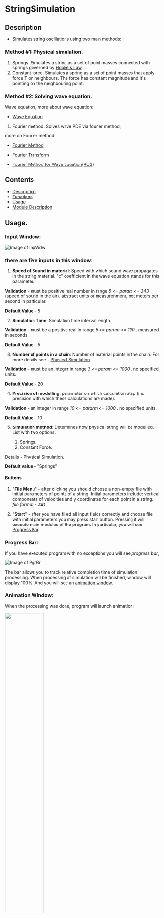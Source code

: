 # StringSimulation

## Description
* Simulates string oscillations using two main methods:

### Method #1: Physical simulation.
1. Springs.
Simulates a string as a set of point masses connected with springs governed by [Hooke's Law](https://en.wikipedia.org/wiki/Hooke%27s_law).
2. Constant force.
Simulates a spring as a set of point masses that apply force T on neighbours. The force has constant magnitude and it's pointing on the neighbouring point.

### Method #2: Solving wave equation.
Wave equation, more about wave equation:

+ [Wave Equation](https://en.wikipedia.org/wiki/Wave_equation)

1. Fourier method.
Solves wave PDE via fourier method, 

more on Fourier method:

+ [Fourier Method](https://www.roe.ac.uk/japwww/teaching/fourier/fourier_lectures_part5.pdf)

+ [Fourier Transform](https://en.wikipedia.org/wiki/Fourier_transform)

+ [Fourier Method for Wave Equation(RUS)](http://window.edu.ru/resource/137/47137/files/sssu081.pdf)



## Contents
- [Description](#description)
- [Functions](#description)
- [Usage](#usage)
- [Module Description](#module-description)


## Usage.

### **Input Window**:


![Image of InpWdw](https://github.com/AlexGameTester/StringSimulation/blob/master/images%20for%20readme/InputWdw.png)



### there are five inputs in this window:

1. **Speed of Sound in material**: Speed with which sound wave propagates in the string material. 
"c" coefficient in the wave equation stands for this parameter.

**Validation** - must be positive real number in range  *5 <= param <= 343*  (speed of sound in the air).
abstract units of measurenment, not meters per second in particular.

**Default Value** - 5


2. **Simulation Time**: Simulation time interval length. 

**Validation** - must be a positive real in range  *5 <= param <= 100* .
measured in seconds.

**Default Value** - 5


3. **Number of points in a chain**: Number of material points in the chain. For more details see - [Physical Simulation](#description)

**Validation** - must be an integer in range  *3 <= param <= 1000* .
no specified units. 

**Default Value** - 20


4. **Precision of modelling**: parameter on which calculation step (i.e. precision with which these calculations are made).

**Validation** - an integer in range  *10 <= pararm <= 1000* .
no specified units.

**Default Value** - 10


5. **Simulation method**: Determines how physical string will be modelled. List with two options:
  
    1. Springs.
    2. Constant Force.

Details - [Physical Simulation](#description).

**Default value** - "Springs"

#### Buttons ####

1. "**File Menu**" - after clicking you should choose a non-empty file with initial parameters of points of a string. Initial parameters include:
vertical components of velocities and y coordinates for each point in a string.
*file format* - **.txt**

2. "**Start**" - after you have filled all input fields correctly and choose file with initial parameters you may press start button. 
Pressing it will execute main modules of the program. In particular, you will see [Progress Bar](#progress-bar).


### **Progress Bar**:


If you have executed program with no exceptions you will see *progress bar*, 

![Image of PgrBr](https://github.com/AlexGameTester/StringSimulation/blob/master/images%20for%20readme/Безымянный.png)

The bar allows you to track relative completion time of simulation processing. 
When processing of simulation will be finished, window will display 100%. And you will see an [animation window](#animation-window).

### **Animation Window**:
When the processing was done, program will launch animation:

<p><img width=50% height=50% src="https://github.com/AlexGameTester/StringSimulation/blob/master/images%20for%20readme/Window1.png"></p>



Besides animation itself - red points which represented the string, there is a playback bar:

<p><img width=50% height=50% src="https://github.com/AlexGameTester/StringSimulation/blob/master/images%20for%20readme/Window3.png"></p>

With two parameters:

1.[Simulation Time](#usage)

2.[Playback Speed](#usage)

Which supports player functionality,

For example: pressing **left** or **right button** 
<img width=5% height=5% src="https://github.com/AlexGameTester/StringSimulation/blob/master/images%20for%20readme/keyboard_key_right.png"> 
you may move forward or backward in animation playback:

![Gif PlForw](https://github.com/AlexGameTester/StringSimulation/blob/master/images%20for%20readme/ezgif.com-video-to-gif.gif)



## Module Description.



* **animation_window**:
* **calculations_manager**:
* **config**: 
* **image_reading**: 

* **inputwindow**: user interface in which initial conditions(elastic characteristics of a string e.g.) can be inputted. For usage see - [Usage](#usage) inputwindow.

* **main**: main module.

* **manager**: regulates work of Output_manager, Calculation_manager, Input_window. and their interaction via passing necessary data(starting parameters, solutions...).

*some functions*:starts calculation processes, starts string animations, shows input window.

* **math_simulator**:
* **output_manager**:
* **physical_simulator**:
* **simulation**:
* **simulator**:
